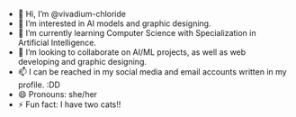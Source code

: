 - 👋 Hi, I’m @vivadium-chloride
- 👀 I’m interested in AI models and graphic designing.
- 🌱 I’m currently learning Computer Science with Specialization in Artificial Intelligence.
- 💞️ I’m looking to collaborate on AI/ML projects, as well as web developing and graphic designing.
- 📫 I can be reached in my social media and email accounts written in my profile. :DD
- 😄 Pronouns: she/her
- ⚡ Fun fact: I have two cats!! 

<!---
vivadium-chloride/vivadium-chloride is a ✨ special ✨ repository because its `README.md` (this file) appears on your GitHub profile.
You can click the Preview link to take a look at your changes.
--->
